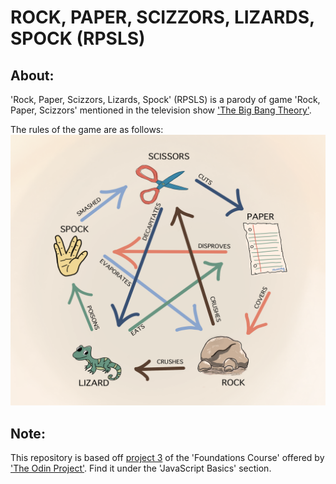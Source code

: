 # ROCK, PAPER, SCIZZORS, LIZARDS, SPOCK (RPSLS)

## About:
'Rock, Paper, Scizzors, Lizards, Spock' (RPSLS) is a parody of game 'Rock, Paper, Scizzors' mentioned in the television show ['The Big Bang Theory'](https://en.wikipedia.org/wiki/The_Big_Bang_Theory).

The rules of the game are as follows:
<img src="images/rpsls-rules.png">

## Note:
This repository is based off [project 3](https://www.theodinproject.com/lessons/foundations-rock-paper-scissors) of the 'Foundations Course' offered by ['The Odin Project'](https://www.theodinproject.com/). Find it under the 'JavaScript Basics' section.